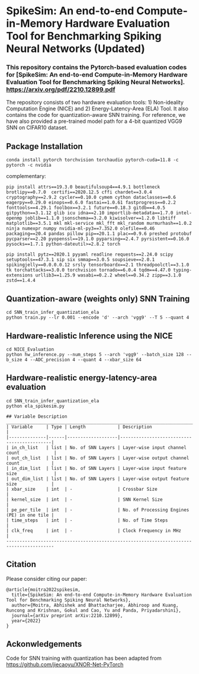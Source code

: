 # SpikeSim: An end-to-end Compute-in-Memory Hardware Evaluation Tool for Benchmarking Spiking Neural Networks (Updated)
### This repository contains the Pytorch-based evaluation codes for [SpikeSim: An end-to-end Compute-in-Memory Hardware Evaluation Tool for Benchmarking Spiking Neural Networks]. https://arxiv.org/pdf/2210.12899.pdf
 
The repository consists of two hardware evaluation tools: 1) Non-ideality Computation Engine (NICE) and 2) Energy-Latency-Area (ELA) Tool. It also contains the code for quantization-aware SNN training. For reference, we have also provided a pre-trained model path for a 4-bit quantized VGG9 SNN on CIFAR10 dataset. 

## Package Installation
```shell
conda install pytorch torchvision torchaudio pytorch-cuda=11.8 -c pytorch -c nvidia
```
complementary:
```shell
pip install attrs==19.3.0 beautifulsoup4==4.9.1 bottleneck brotlipy==0.7.0  certifi==2020.12.5 cffi chardet==3.0.4 cryptography==2.9.2 cycler==0.10.0 cymem cython dataclasses==0.6 eagerpy==0.29.0 einops==0.6.0 fastai==1.0.61 fastprogress==0.2.2 fonttools==4.29.1 foolbox==3.2.1 future==0.18.3 gitdb==4.0.5 gitpython==3.1.12 glib icu idna==2.10 importlib-metadata==1.7.0 intel-openmp joblib==1.1.0 jsonschema==3.2.0 kiwisolver==1.2.0 libtiff matplotlib==3.5.1 mkl mkl-service mkl_fft mkl_random murmurhash==1.0.2 ninja numexpr numpy nvidia-ml-py3==7.352.0 olefile==0.46 packaging==20.4 pandas pillow pip==20.1.1 plac==0.9.6 preshed protobuf pycparser==2.20 pyopenssl==19.1.0 pyparsing==2.4.7 pyrsistent==0.16.0 pysocks==1.7.1 python-dateutil>=2.8.2 torch 
```
```shell
pip install pytz==2020.1 pyyaml readline requests==2.24.0 scipy setuptools==47.3.1 sip six smmap==3.0.5 soupsieve==2.0.1 spikingjelly==0.0.0.0.12 srsly tensorboardx==2.1 threadpoolctl==3.1.0 tk torchattacks==3.0.0 torchvision tornado==6.0.4 tqdm==4.47.0 typing-extensions urllib3==1.25.9 wasabi==0.2.2 wheel==0.34.2 zipp==3.1.0 zstd==1.4.4
```

## Quantization-aware (weights only) SNN Training
```shell
cd SNN_train_infer_quantization_ela
python train.py --lr 0.001 --encode 'd' --arch 'vgg9' --T 5 --quant 4
```
## Hardware-realistic Inference using the NICE
```shell
cd NICE_Evaluation
python hw_inference.py --num_steps 5 --arch 'vgg9' --batch_size 128 --b_size 4 --ADC_precision 4 --quant 4 --xbar_size 64
```
## Hardware-realistic energy-latency-area evaluation
```shell
cd SNN_train_infer_quantization_ela
python ela_spikesim.py 
```
```
## Variable Description 
________________________________________________________________________________________
| Variable     | Type | Length            | Description                                |
|--------------|------|-------------------|--------------------------------------------|
| in_ch_list   | list | No. of SNN Layers | Layer-wise input channel count             |
| out_ch_list  | list | No. of SNN Layers | Layer-wise output channel count            |
| in_dim_list  | list | No. of SNN Layers | Layer-wise input feature size              |
| out_dim_list | list | No. of SNN Layers | Layer-wise output feature size             |
| xbar_size    | int  | -                 | Crossbar Size                              |
| kernel_size  | int  | -                 | SNN Kernel Size                            | 
| pe_per_tile  | int  | -                 | No. of Processing Engines (PE) in one tile |
| time_steps   | int  | -                 | No. of Time Steps                          |
| clk_freq     | int  | -                 | Clock Frequency in MHz                     | 
----------------------------------------------------------------------------------------
```
## Citation
Please consider citing our paper:

```
@article{moitra2022spikesim,
  title={SpikeSim: An end-to-end Compute-in-Memory Hardware Evaluation Tool for Benchmarking Spiking Neural Networks},
  author={Moitra, Abhishek and Bhattacharjee, Abhiroop and Kuang, Runcong and Krishnan, Gokul and Cao, Yu and Panda, Priyadarshini},
  journal={arXiv preprint arXiv:2210.12899},
  year={2022}
}
```
## Ackonwledgements

Code for SNN training with quantization has been adapted from https://github.com/jiecaoyu/XNOR-Net-PyTorch 
